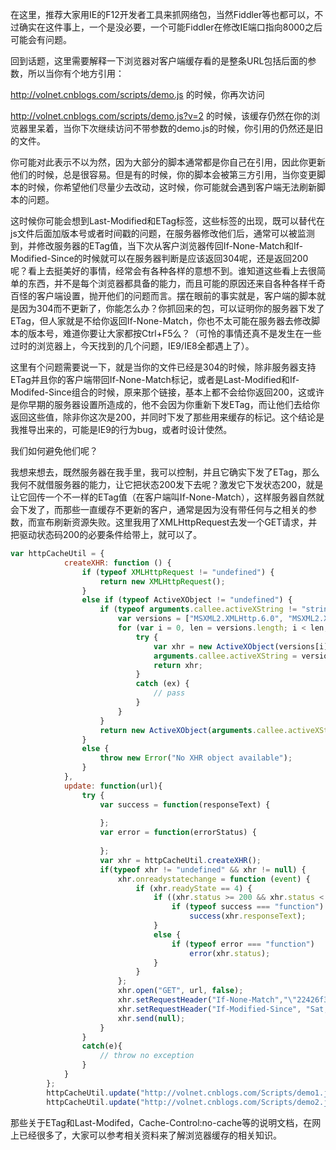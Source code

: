 在这里，推荐大家用IE的F12开发者工具来抓网络包，当然Fiddler等也都可以，不过确实在这件事上，一个是没必要，一个可能Fiddler在修改IE端口指向8000之后可能会有问题。

回到话题，这里需要解释一下浏览器对客户端缓存看的是整条URL包括后面的参数，所以当你有个地方引用：

http://volnet.cnblogs.com/scripts/demo.js 的时候，你再次访问

http://volnet.cnblogs.com/scripts/demo.js?v=2 的时候，该缓存仍然在你的浏览器里呆着，当你下次继续访问不带参数的demo.js的时候，你引用的仍然还是旧的文件。

你可能对此表示不以为然，因为大部分的脚本通常都是你自己在引用，因此你更新他们的时候，总是很容易。但是有的时候，你的脚本会被第三方引用，当你变更脚本的时候，你希望他们尽量少去改动，这时候，你可能就会遇到客户端无法刷新脚本的问题。

这时候你可能会想到Last-Modified和ETag标签，这些标签的出现，既可以替代在js文件后面加版本号或者时间戳的问题，在服务器修改他们后，通常可以被监测到，并修改服务器的ETag值，当下次从客户浏览器传回If-None-Match和If-Modified-Since的时候就可以在服务器判断是应该返回304呢，还是返回200呢？看上去挺美好的事情，经常会有各种各样的意想不到。谁知道这些看上去很简单的东西，并不是每个浏览器都具备的能力，而且可能的原因还来自各种各样千奇百怪的客户端设置，抛开他们的问题而言。摆在眼前的事实就是，客户端的脚本就是因为304而不更新了，你能怎么办？你抓回来的包，可以证明你的服务器下发了ETag，但人家就是不给你返回If-None-Match，你也不太可能在服务器去修改脚本的版本号，难道你要让大家都按Ctrl+F5么？（可怜的事情还真不是发生在一些过时的浏览器上，今天找到的几个问题，IE9/IE8全都遇上了）。

这里有个问题需要说一下，就是当你的文件已经是304的时候，除非服务器支持ETag并且你的客户端带回If-None-Match标记，或者是Last-Modified和If-Modifed-Since组合的时候，原来那个链接，基本上都不会给你返回200，这或许是你早期的服务器设置所造成的，他不会因为你重新下发ETag，而让他们去给你返回这些值，除非你这次是200，并同时下发了那些用来缓存的标记。这个结论是我推导出来的，可能是IE9的行为bug，或者时设计使然。

我们如何避免他们呢？

我想来想去，既然服务器在我手里，我可以控制，并且它确实下发了ETag，那么我何不就借服务器的能力，让它把状态200发下去呢？激发它下发状态200，就是让它回传一个不一样的ETag值（在客户端叫If-None-Match），这样服务器自然就会下发了，而那些一直缓存不更新的客户，通常是因为没有带任何与之相关的参数，而宣布刷新资源失败。这里我用了XMLHttpRequest去发一个GET请求，并把驱动状态码200的必要条件给带上，就可以了。

```js
var httpCacheUtil = {
            createXHR: function () {
                if (typeof XMLHttpRequest != "undefined") {
                    return new XMLHttpRequest();
                }
                else if (typeof ActiveXObject != "undefined") {
                    if (typeof arguments.callee.activeXString != "string") {
                        var versions = ["MSXML2.XMLHttp.6.0", "MSXML2.XMLHttp.3.0", "MSXML2.XMLHttp"];
                        for (var i = 0, len = versions.length; i < len; ++i) {
                            try {
                                var xhr = new ActiveXObject(versions[i]);
                                arguments.callee.activeXString = versions[i];
                                return xhr;
                            }
                            catch (ex) {
                                // pass
                            }
                        }
                    }
                    return new ActiveXObject(arguments.callee.activeXString);
                }
                else {
                    throw new Error("No XHR object available");
                }
            },
            update: function(url){
                try {
                    var success = function(responseText) {
                    
                    };
                    var error = function(errorStatus) {
                    
                    };
                    var xhr = httpCacheUtil.createXHR();
                    if(typeof xhr != "undefined" && xhr != null) {
                        xhr.onreadystatechange = function (event) {
                            if (xhr.readyState == 4) {
                                if ((xhr.status >= 200 && xhr.status < 300) || xhr.status == 304) {
                                    if (typeof success === "function")
                                        success(xhr.responseText);
                                }
                                else {
                                    if (typeof error === "function")
                                        error(xhr.status);
                                }
                            }
                        };
                        xhr.open("GET", url, false);
                        xhr.setRequestHeader("If-None-Match","\"22426f327b8cd1:0\"");
                        xhr.setRequestHeader("If-Modified-Since", "Sat, 31 Dec 2011 02:51:00 GMT");
                        xhr.send(null);
                    }
                }
                catch(e){
                    // throw no exception
                }
            }
        };
        httpCacheUtil.update("http://volnet.cnblogs.com/Scripts/demo1.js");
        httpCacheUtil.update("http://volnet.cnblogs.com/Scripts/demo2.js");
```

那些关于ETag和Last-Modifed，Cache-Control:no-cache等的说明文档，在网上已经很多了，大家可以参考相关资料来了解浏览器缓存的相关知识。